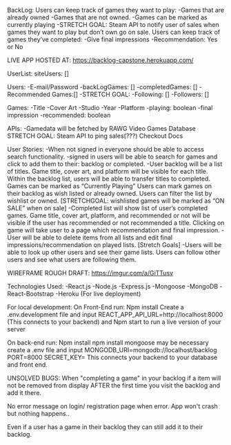 BackLog: Users can keep track of games they want to play: -Games that are already owned -Games that are not owned. -Games can be marked as currently playing -STRETCH GOAL: Steam API to notify user of sales when games they want to play but don’t own go on sale. Users can keep track of games they’ve completed: -Give final impressions -Recommendation: Yes or No

LIVE APP HOSTED AT: https://backlog-capstone.herokuapp.com/


UserList: siteUsers: []

Users: -E-mail/Password -backLogGames: [] -completedGames: [] -Recommended Games:[] -STRETCH GOAL: -Following: [] -Followers: []

Games: -Title -Cover Art -Studio -Year -Platform -playing: boolean -final impression -recommended: boolean

APIs: -Gamedata will be fetched by RAWG Video Games Database STRETCH GOAL: Steam API to ping sales(???) Checkout Docs

User Stories: -When not signed in everyone should be able to access search functionality. -signed in users will be able to search for games and click to add them to their: backlog or completed. -User backlog will be a list of titles. Game title, cover art, and platform will be visible for each title. Within the backlog list, users will be able to transfer titles to completed. Games can be marked as “Currently Playing” Users can mark games on their backlog as wish listed or already owned. Users can filter the list by wishlist or owned. [STRETCHGOAL: wishlisted games will be marked as “ON SALE” when on sale] -Completed list will show list of user’s completed games. Game title, cover art, platform, and recommended or not will be visible if the user has recommended or not recommended a title. Clicking on game will take user to a page which recommendation and final impression. -User will be able to delete items from all lists and edit final impressions/recommendation on played lists. [Stretch Goals] -Users will be able to look up other users and see their game lists. Users can follow other users and see what users are following them.

WIREFRAME ROUGH DRAFT: https://imgur.com/a/GiTTusv

Technologies Used: 
-React.js
-Node.js
-Express.js
-Mongoose
-MongoDB
-React-Bootstrap
-Heroku (For live deployment)

For local development: 
On Front-End run: 
Npm install 
Create a .env.development file and input REACT_APP_API_URL=http://localhost:8000 (This connects to your backend) 
and Npm start to run a live version of your server 


On back-end run:
Npm install
npm install mongoose may be necessary
create a .env file and input 
MONGODB_URI=mongodb://localhost/backlog
PORT=8000
SECRET_KEY=<Unique to you>
This connects your backend to your database and front end.
  
UNSOLVED BUGS: 
When "completing a game" in your backlog if a item will not be removed from display AFTER the first time you visit the backlog and add it there. 

No error message on login/ registration page when error. App won't crash but nothing happens..

Even if a user has a game in their backlog they can still add it to their backlog.
